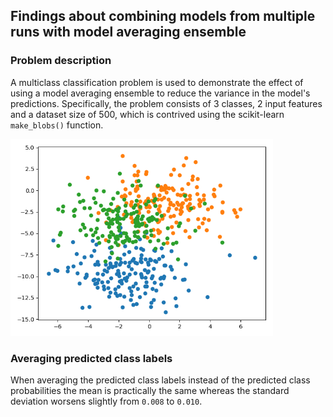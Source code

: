 ## Findings about combining models from multiple runs with model averaging ensemble

### Problem description

A multiclass classification problem is used to demonstrate the effect of using a model averaging ensemble to reduce the
variance in the model's predictions. Specifically, the problem consists of 3 classes, 2 input features and a dataset
size of 500, which is contrived using the scikit-learn `make_blobs()` function.

<img src="images/problem.png" width="420">

### Averaging predicted class labels
When averaging the predicted class labels instead of the predicted class probabilities the mean is practically the same
whereas the standard deviation worsens slightly from `0.008` to `0.010`.
